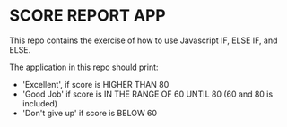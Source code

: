 # SCORE REPORT APP

This repo contains the exercise of how to use Javascript IF, ELSE IF, and ELSE.

The application in this repo should print:<br>
- 'Excellent', if score is HIGHER THAN 80
- 'Good Job' if score is IN THE RANGE OF 60  UNTIL 80 (60 and 80 is included)
- 'Don't give up' if score is BELOW 60
